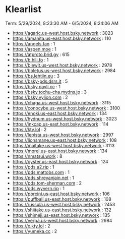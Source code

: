 # Klearlist

Term: 5/29/2024, 8:23:30 AM - 6/5/2024, 8:24:06 AM

* https://agaric.us-west.host.bsky.network : 3023
* https://amanita.us-east.host.bsky.network : 110
* https://angels.fan : 1
* https://aspen.moe : 1
* https://atproto.brid.gy : 615
* https://b.hill.fo : 1
* https://blewit.us-west.host.bsky.network : 2978
* https://boletus.us-west.host.bsky.network : 2984
* https://bs.lehtiin.eu : 3
* https://bsky-pds.dsrs.it : 5
* https://bsky.pavli.cc : 1
* https://bsky.tochu-cha.mydns.jp : 3
* https://bsky.vylion.com : 2
* https://chaga.us-west.host.bsky.network : 3115
* https://conocybe.us-west.host.bsky.network : 3100
* https://enoki.us-east.host.bsky.network : 134
* https://hydnum.us-west.host.bsky.network : 3023
* https://inkcap.us-east.host.bsky.network : 114
* https://kty.lol : 2
* https://lepista.us-west.host.bsky.network : 2997
* https://lionsmane.us-east.host.bsky.network : 108
* https://maitake.us-west.host.bsky.network : 3113
* https://morel.us-east.host.bsky.network : 134
* https://nmatsui.work : 8
* https://oyster.us-east.host.bsky.network : 124
* https://pds.a2.rip : 1
* https://pds.mattobs.com : 1
* https://pds.shreyanjain.net : 1
* https://pds.tom-sherman.com : 2
* https://pds.wyvern.rip : 1
* https://porcini.us-east.host.bsky.network : 106
* https://puffball.us-east.host.bsky.network : 108
* https://russula.us-west.host.bsky.network : 2453
* https://shiitake.us-east.host.bsky.network : 132
* https://shimeji.us-east.host.bsky.network : 135
* https://verpa.us-west.host.bsky.network : 2984
* https://x.kty.lol : 2
* https://yumeka.cc : 2